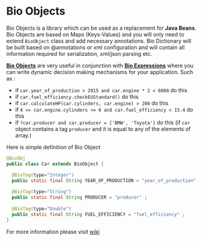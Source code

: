 # Bio Objects
Bio Objects is a library which can be used as a replacement for **Java Beans**. Bio Objects are based on Maps (Keys-Values) and you will only need to extend ```BioObject``` class and add necessary annotations. Bio Dictionary will be built based on @annotations or xml configuration and will contain all information required for serialization, xml/json parsing etc. 

[**Bio Objects**](https://github.com/rdavudov/bio-object-logic/wiki/Bio-Objects-Basics) are very useful in conjunction with [**Bio Expressions**](https://github.com/rdavudov/bio-object-logic/wiki/Bio-Expressions) where you can write dynamic decision making mechanisms for your application. Such as :
- if		```car.year_of_production > 2015 and car.engine * 2 < 6000``` 		do this
- if 	```car.fuel_efficiency.checkEUStandard()``` 				do this
- if 	```car.calculateHP(car.cylinders, car.engine) > 200``` 			do this
- if 	```4 <= car.engine.cylinders <= 6 and car.fuel_efficiency < 15.4```		do this
- if 	```?car.producer and car.producer = ['BMW', 'Toyota']``` 		do this (if ```car``` object contains a tag ```producer``` and it is equal to any of the elements of array.)


Here is simple definition of Bio Object
```java
@BioObj
public class Car extends BioObject {

  @BioTag(type="Integer")
  public static final String YEAR_OF_PRODUCTION = "year_of_production" ;
  
  @BioTag(type="String")
  public static final String PRODUCER = "producer" ;
  
  @BioTag(type="Double")
  public static final String FUEL_EFFICIENCY = "fuel_efficiency" ;
}
```

For more information please visit [wiki](https://github.com/rdavudov/bio-object-logic/wiki)
